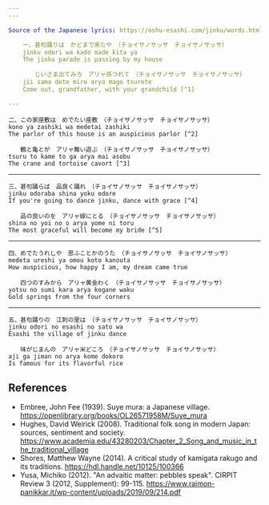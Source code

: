 ```yaml
---
---

Source of the Japanese lyrics: https://oshu-esashi.com/jinku/words.html

    一、甚句踊りは　かどまで来たや　（チョイサノサッサ　チョイサノサッサ）
    jinku odori wa kado made kita ya
    The jinku parade is passing by my house
    
    　　じいさま出てみろ　アリャ孫つれて　（チョイサノサッサ　チョイサノサッサ）
    jii sama dete miro arya mago tsurete
    Come out, grandfather, with your grandchild [^1]

---
```


    二、この家座敷は　めでたい座敷　（チョイサノサッサ　チョイサノサッサ）
    kono ya zashiki wa medetai zashiki
    The parlor of this house is an auspicious parlor [^2]
    
    　　鶴と亀とが　アリャ舞い遊ぶ　（チョイサノサッサ　チョイサノサッサ）
    tsuru to kame to ga arya mai asobu
    The crane and tortoise cavort [^3]

---

    三、甚句踊らば　品良く踊れ　（チョイサノサッサ　チョイサノサッサ）
    jinku odoraba shina yoku odore
    If you're going to dance jinku, dance with grace [^4]
    
    　　品の良いのを　アリャ嫁にとる　（チョイサノサッサ　チョイサノサッサ）
    shina no yoi no o arya yome ni toru
    The most graceful will become my bride [^5]

---

    四、めでたうれしや　思ふことかのうた　（チョイサノサッサ　チョイサノサッサ）
    medeta ureshi ya omou koto kanouta
    How auspicious, how happy I am, my dream came true
    
    　　四つのすみから　アリャ黄金わく　（チョイサノサッサ　チョイサノサッサ）
    yotsu no sumi kara arya kogane waku
    Gold springs from the four corners

---

    五、甚句踊りの　江刺の里は　（チョイサノサッサ　チョイサノサッサ）
    jinku odori no esashi no sato wa
    Esashi the village of jinku dance
    
    　　味がじまんの　アリャ米どころ　（チョイサノサッサ　チョイサノサッサ）
    aji ga jiman no arya kome dokoro
    Is famous for its flavorful rice

References
----------

* Embree, John Fee (1939).  Suye mura: a Japanese village.  https://openlibrary.org/books/OL26571958M/Suye_mura
* Hughes, David Weirick (2008).  Traditional folk song in modern Japan: sources, sentiment and society.  https://www.academia.edu/43280203/Chapter_2_Song_and_music_in_the_traditional_village
* Shores, Matthew Wayne (2014).  A critical study of kamigata rakugo and its traditions.  https://hdl.handle.net/10125/100366
* Yusa, Michiko (2012).  "An advaitic matter: pebbles speak".  CIRPIT Review 3 (2012, Supplement): 99-115.  https://www.raimon-panikkar.it/wp-content/uploads/2019/09/214.pdf


[^1]: Embree (1939), p. 275.
[^2]: Hughes (2008), p. 78.
[^3]: Yusa (2012), p. 114.
[^4]: Shores (2014), p. 218.
[^5]: Hughes (2008), p. 70.
